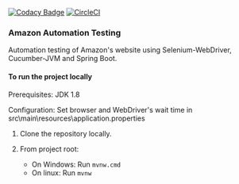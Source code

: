 [![Codacy Badge](https://api.codacy.com/project/badge/Grade/68deea32d96146d0aa43e6c25e45eafc)](https://app.codacy.com/app/asadhasan180/SpringBootTestAutomation?utm_source=github.com&utm_medium=referral&utm_content=AsadHasan/SpringBootTestAutomation&utm_campaign=badger)
[![CircleCI](https://circleci.com/gh/AsadHasan/SpringBootTestAutomation.svg?style=svg)](https://circleci.com/gh/AsadHasan/SpringBootTestAutomation)

### Amazon Automation Testing

Automation testing of Amazon's website using Selenium-WebDriver, Cucumber-JVM and Spring Boot.

#### To run the project locally
Prerequisites: JDK 1.8

Configuration: Set browser and WebDriver's wait time in src\main\resources\application.properties

1. Clone the repository locally.

2. From project root: 

     - On Windows: Run `mvnw.cmd`
     - On linux: Run `mvnw`   
